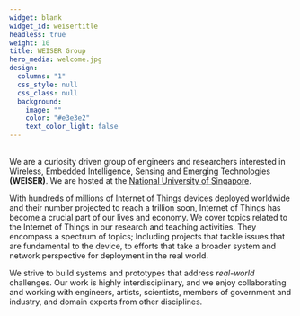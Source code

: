 ```yaml
---
widget: blank
widget_id: weisertitle
headless: true
weight: 10
title: WEISER Group
hero_media: welcome.jpg
design:
  columns: "1"
  css_style: null
  css_class: null
  background:
    image: ""
    color: "#e3e3e2"
    text_color_light: false
---
```

<br> We are a curiosity driven group of engineers and researchers interested in Wireless, Embedded Intelligence, Sensing and Emerging Technologies **(WEISER)**. We are hosted at the [National University of Singapore](https://www.nus.edu.sg/). <br> 

With hundreds of millions of Internet of Things devices deployed worldwide and their number projected to reach a trillion soon,  Internet of Things has become a crucial part of our lives and economy. We cover topics related to the Internet of Things in our research and teaching activities. They encompass a spectrum of topics; Including projects that tackle issues that are fundamental to the device, to efforts that take a broader system and network perspective for deployment in the real world. <br> 

We strive to build systems and prototypes that address *real-world* challenges. Our work is highly interdisciplinary, and we enjoy collaborating and working with engineers, artists, scientists,  members of government and industry, and domain experts from other disciplines.<br>